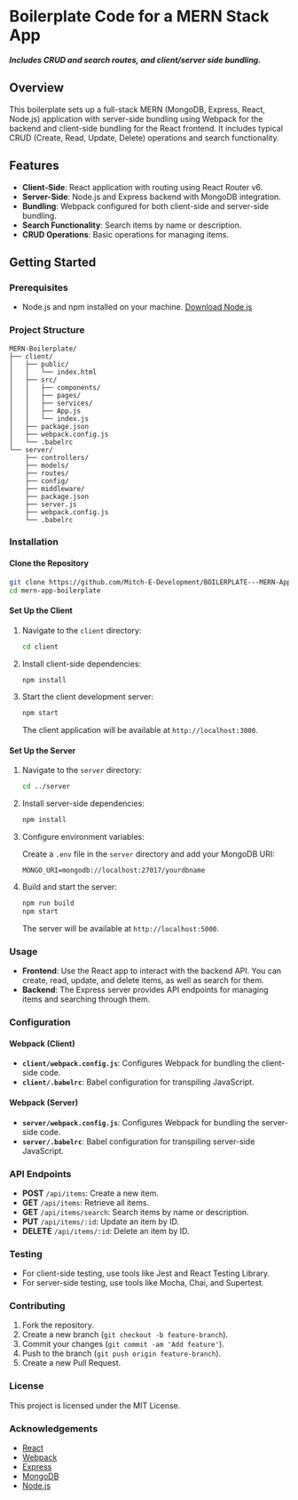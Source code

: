 # Boilerplate Code for a MERN Stack App
***Includes CRUD and search routes, and client/server side bundling.***

## Overview

This boilerplate sets up a full-stack MERN (MongoDB, Express, React, Node.js) application with server-side bundling using Webpack for the backend and client-side bundling for the React frontend. It includes typical CRUD (Create, Read, Update, Delete) operations and search functionality.

## Features

- **Client-Side**: React application with routing using React Router v6.
- **Server-Side**: Node.js and Express backend with MongoDB integration.
- **Bundling**: Webpack configured for both client-side and server-side bundling.
- **Search Functionality**: Search items by name or description.
- **CRUD Operations**: Basic operations for managing items.

## Getting Started

### Prerequisites

- Node.js and npm installed on your machine. [Download Node.js](https://nodejs.org/)

### Project Structure

```
MERN-Boilerplate/
├── client/
│   ├── public/
│   │   └── index.html
│   ├── src/
│   │   ├── components/
│   │   ├── pages/
│   │   ├── services/
│   │   ├── App.js
│   │   └── index.js
│   ├── package.json
│   ├── webpack.config.js
│   └── .babelrc
└── server/
    ├── controllers/
    ├── models/
    ├── routes/
    ├── config/
    ├── middleware/
    ├── package.json
    ├── server.js
    ├── webpack.config.js
    └── .babelrc
```

### Installation

#### Clone the Repository

```bash
git clone https://github.com/Mitch-E-Development/BOILERPLATE---MERN-App-with-CRUD-and-Bundling.git
cd mern-app-boilerplate
```

#### Set Up the Client

1. Navigate to the `client` directory:

    ```bash
    cd client
    ```

2. Install client-side dependencies:

    ```bash
    npm install
    ```

3. Start the client development server:

    ```bash
    npm start
    ```

   The client application will be available at `http://localhost:3000`.

#### Set Up the Server

1. Navigate to the `server` directory:

    ```bash
    cd ../server
    ```

2. Install server-side dependencies:

    ```bash
    npm install
    ```

3. Configure environment variables:

   Create a `.env` file in the `server` directory and add your MongoDB URI:

    ```plaintext
    MONGO_URI=mongodb://localhost:27017/yourdbname
    ```

4. Build and start the server:

    ```bash
    npm run build
    npm start
    ```

   The server will be available at `http://localhost:5000`.

### Usage

- **Frontend**: Use the React app to interact with the backend API. You can create, read, update, and delete items, as well as search for them.
- **Backend**: The Express server provides API endpoints for managing items and searching through them.

### Configuration

#### Webpack (Client)

- **`client/webpack.config.js`**: Configures Webpack for bundling the client-side code.
- **`client/.babelrc`**: Babel configuration for transpiling JavaScript.

#### Webpack (Server)

- **`server/webpack.config.js`**: Configures Webpack for bundling the server-side code.
- **`server/.babelrc`**: Babel configuration for transpiling server-side JavaScript.

### API Endpoints

- **POST** `/api/items`: Create a new item.
- **GET** `/api/items`: Retrieve all items.
- **GET** `/api/items/search`: Search items by name or description.
- **PUT** `/api/items/:id`: Update an item by ID.
- **DELETE** `/api/items/:id`: Delete an item by ID.

### Testing

- For client-side testing, use tools like Jest and React Testing Library.
- For server-side testing, use tools like Mocha, Chai, and Supertest.

### Contributing

1. Fork the repository.
2. Create a new branch (`git checkout -b feature-branch`).
3. Commit your changes (`git commit -am 'Add feature'`).
4. Push to the branch (`git push origin feature-branch`).
5. Create a new Pull Request.

### License

This project is licensed under the MIT License. 

### Acknowledgements

- [React](https://reactjs.org/)
- [Webpack](https://webpack.js.org/)
- [Express](https://expressjs.com/)
- [MongoDB](https://www.mongodb.com/)
- [Node.js](https://nodejs.org/)

